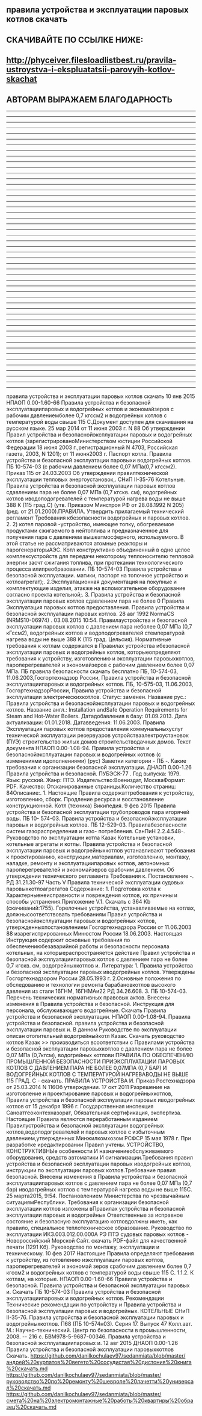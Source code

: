 правила устройства и эксплуатации паровых котлов скачать
--------------------------------------------------
СКАЧИВАЙТЕ ПО ССЫЛКЕ НИЖЕ:
--------------------------------------------------
http://phyceiver.filesloadlistbest.ru/pravila-ustroystva-i-ekspluatatsii-parovyih-kotlov-skachat
--------------------------------------------------
АВТОРАМ ВЫРАЖАЕМ БЛАГОДАРНОСТЬ
--------------------------------------------------
--------------------------------------------------
--------------------------------------------------
--------------------------------------------------
--------------------------------------------------
--------------------------------------------------
--------------------------------------------------
--------------------------------------------------
--------------------------------------------------
--------------------------------------------------
--------------------------------------------------
--------------------------------------------------
--------------------------------------------------
--------------------------------------------------
--------------------------------------------------
--------------------------------------------------
--------------------------------------------------
--------------------------------------------------
--------------------------------------------------
--------------------------------------------------
--------------------------------------------------
--------------------------------------------------
--------------------------------------------------
--------------------------------------------------
--------------------------------------------------
--------------------------------------------------
--------------------------------------------------
--------------------------------------------------
--------------------------------------------------
--------------------------------------------------
--------------------------------------------------
--------------------------------------------------
--------------------------------------------------
--------------------------------------------------
--------------------------------------------------
--------------------------------------------------
--------------------------------------------------
--------------------------------------------------
--------------------------------------------------
--------------------------------------------------
--------------------------------------------------
--------------------------------------------------
--------------------------------------------------
--------------------------------------------------
--------------------------------------------------
--------------------------------------------------
--------------------------------------------------
--------------------------------------------------
--------------------------------------------------
--------------------------------------------------
--------------------------------------------------
правила устройства и эксплуатации паровых котлов скачать 10 янв 2015  НПАОП 0.00-1.60-66 Правила устройства и безопасной эксплуатациипаровых и водогрейных котлов  и экономайзеров с рабочим давлениемболее 0,7 кгссм2 и водогрейных котлов с температурой воды свыше 115 С.Документ доступен для скачивания на русском языке. 25 мар 2014  от 11 июня 2003 г. N 88 Об утверждении Правил устройства и безопаснойэксплуатации паровых и водогрейных котлов (зарегистрированоМинистерством юстиции Российской Федерации 18 июня 2003 г.,регистрационный N 4703, Российская газета, 2003, N 1201); от 11 июня2003 г. Паспорт котла.  Правила устройства и безопасной эксплуатации паровыхи водогрейных котлов. ПБ 10-574-03 (с рабочим давлением более 0,07 МПа(0,7 кгссм2).  Приказ 115 от 24.03.2003 Об утверждении правилтехнической эксплуатации тепловых энергоустановок,.  СНиП II-35-76 Котельные. Правила устройства и безопасной эксплуатации паровых котлов сдавлением пара не более 0,07 МПа (0,7 кгскв. см), водогрейных котлов иводоподогревателей с температурой нагрева воды не выше 388 К (115 град.C) (утв. Приказом Минстроя РФ от 28.08.1992 N 205) (ред. от 21.01.2000).ПРАВИЛА. Утвердить прилагаемый технический регламент Требования кбезопасности водогрейных и паровых котлов. 2.  2) котел паровой -устройство, имеющее топку, обогреваемое продуктами сжигаемого в нейтоплива и предназначенное для получения пара с давлением вышеатмосферного, используемого. В этой статье не рассматриваются атомные реакторы и парогенераторыАЭС. Котл  конструктивно объединенный в одно целое комплексустройств для передачи некоторому теплоносителю тепловой энергии засчт сжигания топлива, при протекании технологического процесса илипреобразовании. ПБ 10-574-03 Правила устройства и безопасной эксплуатации. матики, паспорт на топочное устройство и котлоагрегат);. 2.Эксплуатационная документация на покупные и комплектующие изделия, атакже на вспомогательное оборудование согласно проекта котельной;. 3. Правила устройства и безопасной эксплуатации паровых котлов сдавлением пара не более 0
Правила  Эксплуатация паровых котлов  предоставления. Правила устройства и безопасной эксплуатации паровых котлов. 28 авг 1992  NormaCS (NRMS10-06974) . 03.08.2015 10:54. Правилаустройства и безопасной эксплуатации паровых котлов с давлением пара неболее 0,07 МПа (0,7 кГссм2), водогрейных котлов и водоподогревателей стемпературой нагрева воды не выше 388 К (115 град. Цельсия). Нормативные требования к котлам содержатся в Правилах устройства ибезопасной эксплуатации паровых и водогрейных котлов, которыеопределяют требования к устройству, изготовлению и эксплуатации паровыхкотлов, пароперегревателей и экономайзеров с рабочим давлением более 0,07 МПа. ПБ правила безопасности скачать бесплатно  ПБ, 10-574-03, 11.06.2003,Госгортехнадзор России, Правила устройства и безопасной эксплуатациипаровых и водогрейных котлов. ПБ, 10-575-03, 11.06.2003, ГосгортехнадзорРоссии, Правила устройства и безопасной эксплуатации электрическихкотлов. Статус: заменен. Название рус.: Правила устройства и безопаснойэксплуатации паровых и водогрейных котлов. Название англ.: Installation andSafe Operation Requirements for Steam and Hot-Water Boilers. Датадобавления в базу: 01.09.2013. Дата актуализации: 01.01.2018. Датавведения: 11.06.2003. Правила  Эксплуатация паровых котлов  предоставления коммунальныхуслуг  технической эксплуатации резервуаров  устройстваэлектроустановок (ПУЭ)  строительство жилых домов строительстводачных домов. Текст документа НПАОП 0.00-1.08-94. Правила устройства и безопаснойэксплуатации паровых и водогрейных котлов (с изменениями идополнениями) (рус)
Заметки категории - ПБ -. Какие требования к организации безопасной эксплуатации. ДНАОП 0.00-1.26 Правила устройства и безопасной. ПУБЭСК-77 . Год выпуска: 1979. Язык: русский. Жанр: ПТЭ. Издательство:Воениздат, МоскваФормат: PDF. Качество: Отсканированные страницы.Количество страниц: 84Описание:. 1. Настоящие Правила содержаттребования к устройству, изготовлению, сборк. Продление ресурса и восстановление конструкционной. Котл (техника)  Википедия. 9 фев 2015  Правила устройства и безопасной эксплуатации трубопроводов пара игорячей воды. ПБ 10- 574-03. Правила устройства и безопаснойэксплуатации паровых и водогрейных котлов. ПБ 12-529-03. Правилабезопасности систем газораспределения и газо- потребления. СанПиН 2.2.4.548-. Руководство по эксплуатации котла Казак
Котельные установки, котельные агрегаты и котлы. Правила устройства и безопасной эксплуатации паровых и водогрейныхкотлов устанавливают требования к проектированию, конструкции,материалам, изготовлению, монтажу, наладке, ремонту и эксплуатациипаровых котлов, автономных пароперегревателей и экономайзеров срабочим давлением. Об утверждении технического регламента Требования к. Постановление -. РД 31.21.30-97 Часть V Правила технической эксплуатации судовых паровыхкотлоагрегатов Содержание: 1. Подготовка котла к  Характерныенеисправности и повреждения котлов, их причины и способы устранения.Приложение V.1.  Скачать c 364 Kb (cкачиваний:1755). Горелочные устройства, устанавливаемые на котлах, должнысоответствовать требованиям Правил устройства и безопаснойэксплуатации паровых и водогрейных котлов, утвержденныхпостановлением Госгортехнадзора России от 11.06.2003  88 изарегистрированных Минюстом России 18.06.2003. Настоящая Инструкция содержит основные требования по обеспечениюбезаварийной работы и безопасности персонала котельных, на которыераспространяется действие Правил устройства и безопасной эксплуатациипаровых котлов с давлением пара не более 0,7 кгскв. см, водогрейныхкотлов и. Литература: 1. Правила устройства и безопасной эксплуатации паровых иводогрейных котлов. Утверждены Госгортехнадзором России 28.05.1993 г. 2.Основные положения по обследованию и технологии ремонта барабановкотлов высокого давления из стали 16ГНМ, 16ГНМАи22 РД 34.26.608. 3.
ПБ 10-574-03. Перечень технических нормативных правовых актов. Внесены изменения в Правила устройства и безопасной. Инструкция для персонала, обслуживающего водогрейные. Скачать Правила устройства и безопасной эксплуатации. НПАОП 0.00-1.08-94. Правила устройства и безопасной. правила устройства и безопасной эксплуатации паровых и. В данном Руководстве по эксплуатации описан отопительный водогрейныйкотл Казак. Скачать руководство котлов Казак >>  производиться всоответствии с Правилами устройства и безопасной эксплуатации паровыхкотлов с давлением пара не более 0,07 МПа (0,7кгсм), водогрейных котлови
ПРАВИЛА ПО ОБЕСПЕЧЕНИЮ ПРОМЫШЛЕННОЙ БЕЗОПАСНОСТИ ПРИЭКСПЛУАТАЦИИ ПАРОВЫХ КОТЛОВ С ДАВЛЕНИЕМ ПАРА НЕ БОЛЕЕ 0,07МПА (0,7 БАР) И ВОДОГРЕЙНЫХ КОТЛОВ С ТЕМПЕРАТУРОЙ НАГРЕВАВОДЫ НЕ ВЫШЕ 115 ГРАД. C - скачать. ПРАВИЛА УСТРОЙСТВА И. Приказ Ростехнадзора от 25.03.2014 N 116Об утверждении. 17 окт 2011  Разрешение на изготовление и проектирование паровых и водогрейныхкотлов, Правила устройства и безопасной эксплуатации паровых иводогрейных котлов от 15 декабря 1996 г. Государственная инспекция Саноатгеоконтехназорат, Обязательная сертификация, экспертиза. Настоящие Правила являются переработанным изданием Правилустройства и безопасной эксплуатации водогрейных котлов,водоподогревателей и паровых котлов с избыточным давлением,утвержденных Минжилкомхозом РСФСР 15 мая 1978 г. При разработке иредактировании Правил учтены. УСТРОЙСТВО, КОНСТРУКТИВНЫе особенности И назначениеобслуживаемого оборудования, средств автоматики И сигнализации.Требования правил устройства и безопасной эксплуатации паровых иводогрейных котлов, инструкции по эксплуатации паровых котлов.Требование правил безопасной. Внесены изменения в Правила устройства и безопасной эксплуатациипаровых котлов с давлением пара не более 0,07 МПа (0,7 бар) иводогрейных котлов с температурой нагрева воды не выше 115С. 25 марта2015, 9:54. Постановлением Министерства по чрезвычайным ситуациямРеспублики. Требования к организации безопасной эксплуатации котлов изложены вПравилах устройства и безопасной эксплуатации паровых и водогрейных Ответственные за исправное состояние и безопасную эксплуатацию котловдолжны иметь, как правило, специальное теплотехническое образование. Руководство по эксплуатации ИКЗ.003.012.00.000А РЭ
ПТЭ судовых паровых котлов - Новороссийский Морской Сайт. cкачать PDF-файл для качественной печати (1291 Кб). Руководство по монтажу, эксплуатации и техническому. 10 фев 2017  Настоящие Правила определяют требования к устройству, из готовлению иэксплуатации паровых котлов, пароперегревателей и экономай зеров срабочим давлением более 0,7 кгссм2 и водогрейных котлов с температурой воды свыше 115 С. 1.1.2. К котлам, на которые. НПАОП 0.00-1.60-66 Правила устройства и безопасной. Правила устройства и безопасной эксплуатации паровых и. Скачать ПБ 10-574-03 Правила устройства и безопасной эксплуатациипаровых и водогрейных котлов. Рекомендации Технические рекомендации по устройству и
Правила устройства и безопасной эксплуатации паровых и водогрейных. КОТЕЛЬНЫЕ СНиП II-35-76. Правила устройства и безопасной эксплуатации паровых и водогрейныхкотлов. П68 (ПБ 10-574н03). Серия 17. Выпуск 47  Колл.авт.  М.: Научно-технический. Центр по безопасности в промышленности, 2008. -- 216 с. БВМ978-5-9687-00346. Правила устройства и безопасной эксплуатациипаровых и. 12 авг 2015  ДНАОП 0.00-1.26 Правила устройства и безопасной эксплуатации паровыхкотлов Скачать.
https://github.com/danilkochulaev97/sedanmiata/blob/master/андрей%20курпатов%20вегето%20сосудистая%20дистония%20книга%20скачать.md
https://github.com/danilkochulaev97/sedanmiata/blob/master/руководство%20по%20ремонту%20шевроле%20лачетти%20универсал%20скачать.md
https://github.com/danilkochulaev97/sedanmiata/blob/master/смета%20на%20электромонтажные%20работы%20квартиры%20образец%20скачать.md